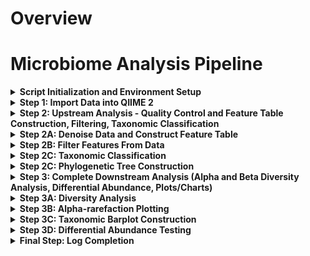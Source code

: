 # Overview
# Microbiome Analysis Pipeline 

<details>
  <summary><b> Script Initialization and Environment Setup</b></summary>

  This section initializes the script by printing the current date and time for logging. It then activates the specified QIIME 2 environment, ensuring that the correct software and dependencies are available for the analysis. Key directory variables are defined for organizing input and output files. The script also takes the home directory as the first argument from the command line, enhancing portability.

  ```bash
  #! /usr/bin/bash

  date
  source activate qiime2-amplicon-2024.5

  home="$1" # first argument in command line should be home directory (example : /home/users/kgr1020)
  homedir="$home/GEN711FinalProject"
  maindir="/home/users/kgr1020/GEN711FinalProject/Final_Project_711-811"
  rddir="$maindir/rawdata" # used to store metadata.tsv and manifest.tsv
  demux="/home/users/kgr1020/GEN711FinalProject/demux.files" # files too large to store on github
  datadir="$maindir/qiime2.microbiomedata"
  mkdir -p $datadir $demux
  cd $datadir
  ```

</details>

<details>
  <summary><b> Step 1: Import Data into QIIME 2</b></summary>

  This step imports the raw sequencing data into QIIME 2 using the `qiime tools import` command. It specifies the data type (`SampleData[PairedEndSequencesWithQuality]`), the path to the manifest file (`$rddir/manifest.tsv`), the output path for the QIIME 2 artifact (`$demux/demux.qza`), and the input format (`PairedEndFastqManifestPhred33V2`). Following import, `qiime demux summarize` generates an initial quality assessment visualization (`.qzv`).

  ```bash
  # === Step 1: Import data into qiime2 for analysis ===

  echo "importing sequences into qiime..."
  qiime tools import \
    --type 'SampleData[PairedEndSequencesWithQuality]' \
    --input-path $rddir/manifest.tsv \
    --output-path $demux/demux.qza \
    --input-format PairedEndFastqManifestPhred33V2

  echo "converting to qzv file..."
  qiime demux summarize \
    --i-data $demux/demux.qza \
    --o-visualization $demux/demux.qzv
  ```

</details>

<details>
  <summary><b> Step 2: Upstream Analysis - Quality Control and Feature Table Construction, Filtering, Taxonomic Classification</b></summary>

  This section initiates the upstream analysis phase, which involves several critical steps for preparing the raw sequencing data. It first defines the primary output directory for all upstream analysis results as $usdir, located within the main QIIME 2 data directory. Subsequently, it creates a specific subdirectory named (`$denoised`) inside (`$usdir`) to house the outputs from the denoising process. The (`mkdir -p`) command ensures that both these directories are created, handling the creation of any necessary parent directories as well. Finally, the script changes the current working directory to $usdir, ensuring that all subsequent commands related to upstream analysis are executed within this designated and organized location.

  ```bash
  # === Step 2: Complete upstream analysis of data (quality control, feature table construction, filte
ring, taxonomic classification)   ===

# Directories for all upstream analysis outputs and denoised data outputs
usdir="$datadir/upstream.analysis"
denoised="$usdir/denoised.data"
mkdir -p $usdir $denoised
cd $usdir
```

</details>

<details>
 <summary><b> Step 2A: Denoise Data and Construct Feature Table</b></summary>

  This part of the script executes the QIIME 2 command (`qiime feature-table tabulate-seqs`). It takes the representative sequences of the identified ASVs from the (`$denoised/asv-seqs.qza`) file and combines them with the frequency information of these ASVs across all samples, which is stored in (`$filtreads/asv-frequencies.qza`). The output is an interactive visualization file named (`$filtreads/asv-seqs.qzv`). This visualization allows users to examine the DNA sequence of each unique microbial variant (ASV) and see its overall abundance within the entire dataset. This step is crucial for understanding the composition of the microbial community and identifying the most prevalent ASVs.

```bash
 # === Step 2A: Denoise data and construct feature tables  ===

# Denoising data based on demux.qzv: Forward read quality drops at sequence base 226 and reverse rea
d quality drops at sequence base 200.
echo "filtering reads..."
qiime dada2 denoise-paired \
  --i-demultiplexed-seqs $demux/demux.qza \
  --p-trunc-len-f 220 \
  --p-trunc-len-r 200 \
  --p-n-threads 8 \
  --o-representative-sequences $denoised/asv-seqs.qza \
  --o-table $denoised/asv-table.qza \
  --o-denoising-stats $denoised/stats.qza

# Generating a QIIME2 visualization of denoised data to inspect quality
echo "visualizing metadata stats..."
qiime metadata tabulate \
   --m-input-file $denoised/stats.qza \
   --o-visualization $denoised/stats.qzv

# Exporting asv representative sequences into BLAST-able file
export="$maindir/exported-rep-seqs" 
mkdir -p $export
qiime tools export \
   --input-path $denoised/asv-seqs.qza \
   --output-path $export

# Directories for filtered data analysis outputs
filtreads="$usdir/filtered.reads"
filtfeat="$usdir/filtered.features"
mkdir -p $filtreads $filtfeat

# Removing poor quality samples based on stats.qzv: Sample ODR-3-3 lacks read count. Any samples with less than 1000 reads removed from dataset. 
echo "removing sample ODR-3-3"
qiime feature-table filter-samples \
   --i-table $denoised/asv-table.qza \
   --p-min-frequency 1000 \
   --o-filtered-table $filtreads/asv-filtered-table.qza

# Summarizing the filtered ASV feature table with metadata information for further analysis
echo "performing feature-table summarize action..."
qiime feature-table summarize-plus \
  --i-table $filtreads/asv-filtered-table.qza \
  --m-metadata-file $rddir/metadata.tsv \
  --o-summary $filtreads/asv-table.qzv \
  --o-sample-frequencies $filtreads/sample-frequencies.qza \
  --o-feature-frequencies $filtreads/asv-frequencies.qza

# Compiled table created of all ASV sequences with frequency data.
echo "performing tabulate-seqs action..."
qiime feature-table tabulate-seqs \
  --i-data $denoised/asv-seqs.qza \
  --m-metadata-file $filtreads/asv-frequencies.qza \
  --o-visualization $filtreads/asv-seqs.qzv
```
</details>

<details>
 <summary><b> Step 2B: Filter Features From Data</b></summary>

  This section focuses on filtering the features (ASVs) within the dataset. First, it filters the ASV feature table, retaining only those ASVs that are present in at least 25% of the samples, which is set to a minimum of 5 samples using the qiime feature-table filter-features command. This step aims to remove rare or potentially spurious ASVs that are not consistently observed across the samples. Next, it filters the representative ASV sequences using qiime feature-table filter-seqs to ensure that only the sequences corresponding to the ASVs retained in the filtered feature table are kept. This maintains consistency between the sequence data and the feature table used for downstream analysis. Finally, the filtered feature table is summarized using qiime feature-table summarize-plus. This generates visualizations and statistics of the filtered data, including sample and feature frequencies, providing an overview of the dataset after the feature filtering step and allowing for quality checks. The metadata file is included in this summarization to provide context to the sample information.

 ```bash
# === Step 2B: Filter features from data  ===

# Filtering feature table: all features must be present in 25% of samples.
echo "filtering feature table..."
qiime feature-table filter-features \
  --i-table $filtreads/asv-filtered-table.qza \
  --p-min-samples 5 \
  --o-filtered-table $filtfeat/asv-table-ms5.qza

# Filtering representative ASV sequences to match those relevant and in the feature table
echo "filtering sequences..."
qiime feature-table filter-seqs \
  --i-data $denoised/asv-seqs.qza \
  --i-table $filtfeat/asv-table-ms5.qza \
  --o-filtered-data $filtfeat/asv-seqs-ms5.qza

# Summarizing filtered feature table with metadata information
echo "summarizing feature tables..."
qiime feature-table summarize-plus \
  --i-table $filtfeat/asv-table-ms5.qza \
  --m-metadata-file $rddir/metadata.tsv \
  --o-summary $filtfeat/asv-table-ms5.qzv \
  --o-sample-frequencies $filtfeat/sample-frequencies-ms5.qza \
  --o-feature-frequencies $filtfeat/asv-frequencies-ms5.qza
```
</details>

<details>
 <summary><b> Step 2C: Taxonomic Classification</b></summary>
  This section focuses on assigning taxonomic identities to the filtered ASV sequences. It first sets up a directory (`$tools`) to store any downloaded software or databases used in the analysis. It then downloads the Silva 138 99% reference sequences and taxonomy files, which are commonly used for 16S rRNA gene classification. To focus the classification on the V4 region of the 16S rRNA gene (the amplified region in the data), the script extracts the relevant reads from the Silva reference database using the specified forward and reverse primers. A Naive Bayes classifier is then trained using these extracted reference reads and their corresponding taxonomy. A loop is included to organize any downloaded Silva-related files by moving them into the (`$tools directory`). Next, directories (`$tdir`) for taxonomic classification results and (`$tree`) for phylogenetic tree files are created. The trained classifier is then used to assign taxonomy to the filtered ASV representative sequences using the classify-sklearn method, and the resulting taxonomic assignments are stored in (`$tdir/taxonomy.qza`). Finally, a visualization is created using qiime (`feature-table tabulate-seqs`) to link the ASV sequences with their assigned taxonomic information and their frequencies, allowing for inspection of the taxonomic composition of the microbial communities.

```bash
# === Step 2C: Taxonomic Classification  ===

# Directory for all downloaded tools used during analysis of data
tools="$homedir/tools"
mkdir $tools

# Downloaded and training classifier for taxonomic classification of data based on 16sRNA data with amplified V4 region
classifier="$tools/silva-CUSTOM.qza" #variable for custom trained classifier

echo "training classifier..."
wget -O silva-138-99-seqs.qza https://data.qiime2.org/2024.2/common/silva-138-99-seqs.qza
wget -O silva-138-99-tax.qza https://data.qiime2.org/2024.2/common/silva-138-99-tax.qza

qiime feature-classifier extract-reads \
  --i-sequences silva-138-99-seqs.qza \
  --p-f-primer GTGCCAGCMGCCGCGGTAA \
  --p-r-primer GGACTACHVGGGTWTCTAAT \
  --p-trunc-len 250 \
  --o-reads silva-refseqs-515-806.qza

qiime feature-classifier fit-classifier-naive-bayes \
  --i-reference-reads silva-refseqs-515-806.qza \
  --i-reference-taxonomy silva-138-99-tax.qza \
  --o-classifier $classifier

# For-Do-Done loop for organizing downloaded classifiers into the tools directory
for item in $(ls $usdir)
do
   if [[ $item == silva* ]]
   then
      echo "moving file"
      mv $item $tools
   fi
done

# Directory for storing taxonomic classification of sequences and phylogenetic tree
tdir="$usdir/taxonomic.classification"
tree="$usdir/phylogenetic.tree"
mkdir -p $tdir

# Assigning taxonomy to samples using custom silva classifier
echo "assigning taxonomy to sequences..."
qiime feature-classifier classify-sklearn \
  --i-classifier $classifier \
  --i-reads $filtfeat/asv-seqs-ms5.qza \
  --o-classification $tdir/taxonomy.qza

# Visualizing ASV sequences with taxonomic classifications
echo "visualizing ASV sequences with taxonomic classifications..."
qiime feature-table tabulate-seqs \
   --i-data $filtfeat/asv-seqs-ms5.qza \
   --i-taxonomy $tdir/taxonomy.qza \
   --m-metadata-file $filtfeat/asv-frequencies-ms5.qza \
   --o-visualization $tdir/taxonomy-classification.qzv
```
</details>

<details>
 <summary><b> Step 2C: Phylogenetic Tree Construction</b></summary>
   This section focuses on constructing a phylogenetic tree to visualize the evolutionary relationships between the identified ASVs. It uses the qiime phylogeny (`align-to-tree-mafft-fasttree command`), which first aligns the filtered ASV sequences using MAFFT and then builds a phylogenetic tree from the alignment using FastTree. The output is a rooted phylogenetic tree. To prepare this tree and the taxonomic information for visualization in iTOL (Interactive Tree Of Life), the script creates a directory (`$tree/iTOL.files`). It then exports the rooted tree, the taxonomic assignments, and the ASV feature table into this directory. The feature table is also converted from the (`.biom`) format to a tab-separated (`.tsv`) file, which is a common format for iTOL. Finally, the script generates a specially formatted text file named (`itol.txt`). This file extracts the genus and species information from the exported taxonomy file and creates labels that can be uploaded into iTOL to display taxonomic information directly on the nodes of the phylogenetic tree, making the tree more informative.

   ```bash
# === Step 2D: Phylogenetic Tree Construction  ===

# Generating rooted phylogenetic tree from ASV sequences using MAFFT and FastTree for alignment and tree construction. Upload rooted_tree.qza and taxonomy.qza into iTOL for phylogenetic tree.
echo "constructing phylogenetic tree..."
qiime phylogeny align-to-tree-mafft-fasttree \
  --i-sequences $filtfeat/asv-seqs-ms5.qza \
  --output-dir $tree

# Creating exported taxonomy.qza, feature-table.qza, and ASV table files for iTOL upload
iTOL="$tree/iTOL.files"

echo "exporting files for use in iTOL..."
qiime tools export \
  --input-path $tree/rooted_tree.qza \
  --output-path $iTOL/exported_tree
qiime tools export \
  --input-path $tdir/taxonomy.qza \
  --output-path $iTOL/exported_taxonomy
qiime tools export \
  --input-path $filtfeat/asv-table-ms5.qza \
  --output-path $iTOL/exported_table

echo "converting feature table into tsv format..."
biom convert \
  -i $iTOL/exported_table/feature-table.biom \
  -o $iTOL/exported_table/feature-table.tsv \
  --to-tsv

# Creating iTOL.txt labels for upload into phylogenetic tree to alter node IDs to genus and species labels
TAXONOMY="$iTOL/exported_taxonomy/taxonomy.tsv"
OUTPUT="$iTOL/itol.txt"

{
echo "LABELS"
echo "SEPARATOR COMMA"
echo ""
echo "DATA"
} > "$OUTPUT"

# Altering each line in the taxnomy file
tail -n +2 "$TAXONOMY" | while IFS=$'\t' read -r asv_id taxonomy _; do
    # Extract genus and species from file
    genus=$(echo "$taxonomy" | grep -o 'g__[^;]*' | sed 's/g__//')
    species=$(echo "$taxonomy" | grep -o 's__[^;]*' | sed 's/s__//')

    # Default/fallback values if no assigned taxonomy
    genus=${genus:-Unassigned}
    species=${species:-sp.}

    echo "$asv_id,$genus $species" >> "$OUTPUT"
done

```
</details>

 <details>
 <summary><b> Step 3: Complete Downstream Analysis (Alpha and Beta Diversity Analysis, Differential Abundance, Plots/Charts)</b></summary>

  This section marks the beginning of the downstream analysis, which aims to interpret the processed microbial data. It encompasses exploring the diversity within (alpha) and between (beta) samples, identifying microbes with significantly different abundances across conditions (differential abundance), and generating various plots and charts to visualize these findings. To organize the outputs of these analyses, the script first defines a main directory $dsdir for all downstream analysis results, located within the primary QIIME 2 data directory. It then creates two subdirectories within $dsdir: $kmers specifically for results related to k-mer based diversity testing and $divres for general diversity analysis results and visualizations. Finally, the script changes the current working directory to $dsdir, ensuring that all subsequent commands related to downstream analysis are executed within this organized location.

  ```bash
# === Step 3: Complete downstream analysis (alpha and beta diversity analysis, differential abundanc
e, plots/charts) ===

# Directories for all downstream analysis outputs and diversity testing outputs
dsdir="$datadir/downstream.analysis"
kmers="$dsdir/diversity.testing"
divres="$dsdir/diversity.results"
mkdir $dsdir $divres
cd $dsdir
```
</details>

<details>
 <summary><b> Step 3A: Diversity Analysis</b></summary>
   This section performs diversity analysis, specifically using a k-mer based approach. First, it sets up a dedicated Conda environment named q2-boots-amplicon-2025.4 to ensure the necessary software and dependencies for the q2-boots QIIME 2 plugin are available. The environment is created using a YAML file downloaded from a specified URL. After creation, this environment is activated. The script then executes the qiime boots kmer-diversity command, which performs k-mer based diversity analysis. This analysis involves creating 10 bootstrapped, rarefied versions of the data, each rarefied to a sampling depth of 1200 reads. The alpha and beta diversity metrics are then calculated from these bootstrapped samples. The median is used to average the alpha diversity values, and the medoid is used to average the beta diversity distance matrices. The results of this analysis are stored in the $kmers directory.

```bash
# === Step 3A: Diversity Analysis  ===

# Creating conda environment for QIIME2 boots commands
echo "downloading qiime2 boots environment..."
conda env create \
   --name q2-boots-amplicon-2025.4 \
   --file https://raw.githubusercontent.com/caporaso-lab/q2-boots/refs/heads/main/environment-files/
q2-boots-qiime2-amplicon-2025.4.yml

conda activate q2-boots-amplicon-2025.4

# Performing k-mer based diversity analysis, creating 10 bootstrapped rarefied samples with sampling
 depth of 1200.
qiime boots kmer-diversity \
  --i-table $filtfeat/asv-table-ms5.qza \
  --i-sequences $filtfeat/asv-seqs-ms5.qza \
  --m-metadata-file $rddir/metadata.tsv \
  --p-sampling-depth 1200 \
  --p-n 10 \
  --p-replacement \
  --p-alpha-average-method median \
  --p-beta-average-method medoid \
  --output-dir $kmers
```
</details>

<details>
 <summary><b> Step 3B: Alpha-rarefaction Plotting</b></summary>
   This section focuses on generating an alpha-rarefaction plot. The script uses the qiime diversity alpha-rarefaction command to create a visualization that helps assess whether the sequencing depth was sufficient to capture the microbial diversity within the samples. The command takes the filtered ASV feature table as input and calculates alpha diversity metrics at various sequencing depths, up to a maximum depth of 4500 reads. The metadata file is also provided, allowing for potential coloring or grouping of the rarefaction curves based on sample metadata. The resulting interactive plot, saved as $divres/alpha-rarefaction.qzv, shows how alpha diversity changes with increasing sequencing effort, indicating if the diversity estimates have plateaued.

   ```bash
   # === Step 3B: Alpha-rarefaction Plotting  ===

# Generating alpha-rarefaction plot for diversity analysis
echo "creating alpha-rarefaction plot..."
qiime diversity alpha-rarefaction \
  --i-table $filtfeat/asv-table-ms5.qza \
  --p-max-depth 4500 \
  --m-metadata-file $rddir/metadata.tsv \
  --o-visualization $divres/alpha-rarefaction.qzv
  ```

</details>

<details>
 <summary><b> Step 3C: Taxonomic Barplot Construction</b></summary>
  This section generates a taxonomic barplot to visualize the relative abundance of different microbial taxa across the samples. The script uses the qiime taxa barplot command, taking the filtered ASV feature table and the taxonomic assignments as input. The metadata file is also included, which allows for ordering or grouping of the samples in the barplot based on metadata categories. The resulting interactive barplot, saved as $divres/taxa-bar-plots.qzv, displays the proportion of each taxon within each sample, providing a visual overview of the community composition. While the comment mentions "species," the barplot can typically display taxa at various taxonomic levels depending on how it's explored in the resulting visualization.

  ```bash
# === Step 3C: Taxonomic Barplot Construction  ===

# Generating a taxonomic barplot to view the abundance of species within samples
echo "creating taxonomic barplot..."
qiime taxa barplot \
  --i-table $filtfeat/asv-table-ms5.qza \
  --i-taxonomy $tdir/taxonomy.qza \
  --m-metadata-file $rddir/metadata.tsv \
  --o-visualization $divres/taxa-bar-plots.qzv
```

</details>

<details>
 <summary><b> Step 3D: Differential Abundance Testing</b></summary>

  This section performs differential abundance testing to identify microbial taxa whose abundance differs significantly between sample groups. It begins by visualizing and statistically testing for differences in alpha diversity (observed features) across treatment groups using the Kruskal-Wallis test. Following this, it sets up a dedicated directory $diffabun for differential abundance results. The script then filters the ASV feature table to focus on comparing "duckweed" and "water" sample types. To facilitate species-level analysis, it collapses the ASVs to taxonomic level 7. The core of the differential abundance testing is performed using the ANCOM-BC method, comparing species-level abundances between the "duckweed" and "water" groups, with "duckweed" set as the reference. Finally, the significant differences identified by ANCOM-BC are visualized using a differential abundance barplot, highlighting taxa that are significantly more or less abundant between the compared sample types based on a significance threshold of 0.001.

  ```bash
# === Step 3D: Differential Abundance Testing  ===

# Visualize Observed Features vs. Treatment Group
echo "visualizing observed features vs. treatment group..."
qiime diversity alpha-group-significance \
  --i-data $core_metrics_dir/alpha_diversity.qza \
  --m-metadata-file $rddir/metadata.tsv \
  --p-metric observed_features \
  --p-group-column treatment_group \
  --p-m-method kruskal-wallis \
  --o-visualization $divres/observed_features_vs_treatment.qzv

# Directory for differential abundance testing outputs
diffabun="$dsdir/differential.abundance"
mkdir -p $diffabun

# Filtering the metadata table to focus on comparison between duckweed and water sample groups for further species abundance analysis
echo "filtering metadata table..."
qiime feature-table filter-samples \
  --i-table $filtfeat/asv-table-ms5.qza \
  --m-metadata-file $rddir/metadata.tsv \
  --p-where 'sample_type IN ("duckweed", "water")' \
  --o-filtered-table $diffabun/asv-table-ms5-dominant-sample-types.qza

# Collapsing ASVs into species-level taxonomy (level 7) based on previously provided taxonomic classification
echo "collapsing ASVs into species..."
qiime taxa collapse \
  --i-table $diffabun/asv-table-ms5-dominant-sample-types.qza \
  --i-taxonomy $tdir/taxonomy.qza \
  --p-level 7 \
  --o-collapsed-table $diffabun/genus-table-ms5-dominant-sample-types.qza

# Performing differential abundance testing using ANCOM-BC to identify species-level taxa that are signficantly different between sample types
echo "testing differentially abundance across species..."
qiime composition ancombc \
  --i-table $diffabun/genus-table-ms5-dominant-sample-types.qza \
  --m-metadata-file $rddir/metadata.tsv \
  --p-formula sample_type \
  --p-reference-levels 'sample_type::duckweed' \
  --o-differentials $diffabun/genus-ancombc.qza

# Visualizing the results of differential abundance analysis using a signficance threshold of 0.001
echo "visualizing differential abundance results..."
qiime composition da-barplot \
  --i-data $diffabun/genus-ancombc.qza \
  --p-significance-threshold 0.001 \
  --p-level-delimiter ';' \
  --o-visualization $diffabun/genus-ancombc.qzv
```
</details>

<details>
 <summary><b> Final Step: Log Completion </b></summary>

This final section serves to log the completion of the entire analysis pipeline. The date command is executed, which prints the current date and time to the console, providing a timestamp for when the script finished running. Following this, the echo "pipeline completed" command prints a clear message to the standard output, indicating to the user that all the steps in the script have been executed. This is a simple but important step for confirming the successful completion of the analysis.

```bash
# === Final Step: Log Completion ===
date

echo "pipeline completed"
```

